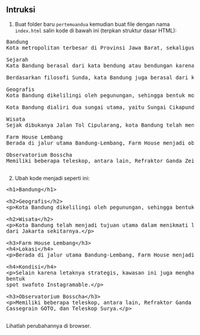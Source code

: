 ## Intruksi

1. Buat folder baru <code>pertemuandua</code> kemudian buat file dengan nama <code>index.html</code> salin kode di bawah ini (terpkan struktur dasar HTML):
<pre>
Bandung
Kota metropolitan terbesar di Provinsi Jawa Barat, sekaligus menjadi ibu kota provinsi tersebut.

Sejarah
Kata Bandung berasal dari kata bendung atau bendungan karena terbendungnya sungai Citarum oleh lava Gunung Tangkuban Parahu yang lalu membentuk telaga. Legenda yang diceritakan oleh orang-orang tua di Bandung mengatakan bahwa nama Bandung diambil dari sebuah kendaraan air yang terdiri dari dua perahu yang diikat berdampingan yang disebut perahu bandung yang digunakan oleh Bupati Bandung, R.A. Wiranatakusumah II, untuk melayari Ci Tarum dalam mencari tempat kedudukan kabupaten yang baru untuk menggantikan ibu kota yang lama di Dayeuhkolot.

Berdasarkan filosofi Sunda, kata Bandung juga berasal dari kalimat Nga-Bandung-an Banda Indung, yang merupakan kalimat sakral dan luhur karena mengandung nilai ajaran Sunda. Nga-Bandung-an artinya menyaksikan atau bersaksi. Banda adalah segala sesuatu yang berada di alam hidup yaitu di bumi dan atmosfer, baik makhluk hidup maupun benda mati. Sinonim dari banda adalah harta. Indung berarti Ibu atau Bumi, disebut juga sebagai Ibu Pertiwi tempat Banda berada.

Geografis
Kota Bandung dikelilingi oleh pegunungan, sehingga bentuk morfologi wilayahnya bagaikan sebuah mangkok raksasa, secara geografis kota ini terletak di tengah-tengah provinsi Jawa Barat, serta berada pada ketinggian ±768 m di atas permukaan laut, dengan titik tertinggi di berada di sebelah utara dengan ketinggian 1.050 meter di atas permukaan laut dan sebelah selatan merupakan kawasan rendah dengan ketinggian 675 meter di atas permukaan laut.

Kota Bandung dialiri dua sungai utama, yaitu Sungai Cikapundung dan Sungai Citarum beserta anak-anak sungainya yang pada umumnya mengalir ke arah selatan dan bertemu di Sungai Citarum. Dengan kondisi yang demikian, Bandung selatan sangat rentan terhadap masalah banjir terutama pada musim hujan.

Wisata
Sejak dibukanya Jalan Tol Cipularang, kota Bandung telah menjadi tujuan utama dalam menikmati liburan akhir pekan terutama dari masyarakat yang berasal dari Jakarta sekitarnya. Selain menjadi kota wisata belanja, kota Bandung juga dikenal dengan sejumlah besar bangunan lama berarsitektur peninggalan Belanda.

Farm House Lembang
Berada di jalur utama Bandung-Lembang, Farm House menjadi objek wisata yang tidak pernah sepi pengunjung. Selain karena letaknya strategis, kawasan ini juga menghadirkan nuansa wisata khas Eropa. Semua itu diterapkan dalam bentuk spot swafoto Instagramable.

Observatorium Bosscha
Memiliki beberapa teleskop, antara lain, Refraktor Ganda Zeiss, Schmidt Bimasakti, Refraktor Bamberg, Cassegrain GOTO, dan Teleskop Surya. Refraktor Ganda Zeiss adalah jenis teleskop terbesar untuk meneropong bintang. Benda ini diletakkan pada atap kubah sehingga saat teropong digunakan, atap tersebut harus dibuka. Observatorium Bosscha boleh dikunjungi oleh siapa pun, tanpa tiket. Namun, bagi yang ingin menggunakan teleskop Zeiss, wajib mendaftarkan diri. Untuk instansi atau lembaga pendidikan, diberikan jadwal hari Selasa sampai Jumat. Sementara itu, kunjungan individu dibuka setiap hari Sabtu.

</pre>

2. Ubah kode menjadi seperti ini:
<pre>
&lt;h1>Bandung&lt;/h1>

&lt;h2>Geografis&lt;/h2>
&lt;p>Kota Bandung dikelilingi oleh pegunungan, sehingga bentuk morfologi wilayahnya bagaikan sebuah mangkok raksasa&lt;/p>

&lt;h2>Wisata&lt;/h2>
&lt;p>Kota Bandung telah menjadi tujuan utama dalam menikmati liburan akhir pekan terutama dari masyarakat yang berasal
dari Jakarta sekitarnya.&lt;/p>

&lt;h3>Farm House Lembang&lt;/h3>
&lt;h4>Lokasi&lt;/h4>
&lt;p>Berada di jalur utama Bandung-Lembang, Farm House menjadi objek wisata yang tidak pernah sepi pengunjung.&lt;/p>

&lt;h4>Kondisi&lt;/h4>
&lt;p>Selain karena letaknya strategis, kawasan ini juga menghadirkan nuansa wisata khas Eropa. Semua itu diterapkan dalam
bentuk
spot swafoto Instagramable.&lt;/p>

&lt;h3>Observatorium Bosscha&lt;/h3>
&lt;p>Memiliki beberapa teleskop, antara lain, Refraktor Ganda Zeiss, Schmidt Bimasakti, Refraktor Bamberg,
Cassegrain GOTO, dan Teleskop Surya.&lt;/p>

</pre>

Lihatlah perubahannya di browser.
